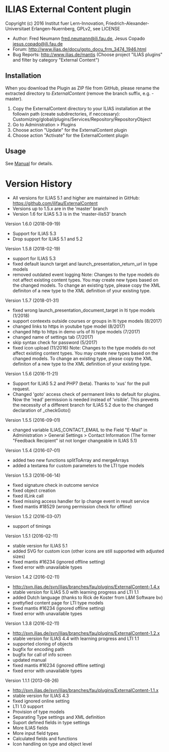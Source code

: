 ILIAS External Content plugin
=============================

Copyright (c) 2016 Institut fuer Lern-Innovation, Friedrich-Alexander-Universitaet Erlangen-Nuernberg, GPLv2, see LICENSE

- Author:   Fred Neumann <fred.neumann@ili.fau.de>, Jesus Copado <jesus.copado@ili.fau.de>
- Forum: http://www.ilias.de/docu/goto_docu_frm_3474_1946.html
- Bug Reports: http://www.ilias.de/mantis (Choose project "ILIAS plugins" and filter by category "External Content")


Installation
------------

When you download the Plugin as ZIP file from GitHub, please rename the extracted directory to *ExternalContent*
(remove the branch suffix, e.g. -master).

1. Copy the ExternalContent directory to your ILIAS installation at the followin path
(create subdirectories, if neccessary): Customizing/global/plugins/Services/Repository/RepositoryObject
2. Go to Administration > Plugins
3. Choose action  "Update" for the ExternalContent plugin
4. Choose action  "Activate" for the ExternalContent plugin

Usage
-----

See [Manual](docs/Manual.pdf) for details.

Version History
===============

* All versions for ILIAS 5.1 and higher are maintained in GitHub: https://github.com/ilifau/ExternalContent
* Versions up to 1.5.x are in the 'master' branch
* Version 1.6 for ILIAS 5.3 is in the 'master-ilis53' branch

Version 1.6.0 (2018-09-19)
* Support for ILIAS 5.3
* Drop support for ILIAS 5.1 and 5.2

Version 1.5.8 (2018-02-19)
* support for ILIAS 5.3
* fixed default launch target and launch_presentation_return_url in type models
* removed outdated event logging
Note:
Changes to the type models do not affect existing content types. You may create new types based on the changed models.
To change an existing type, please copy the XML definiton of a new type to the XML definition of your existing type.

Version 1.5.7 (2018-01-31)
* fixed wrong launch_presentation_document_target in lti type models (1/2018)
* support conteexts outside courses or groups in lti type models (8/2017)
* changed links to https in youtube type model (8/2017)
* changed http to https in demo urls of lti type models (7/2017)
* changed name of settings tab (7/2017)
* skip syntax check for password (5/2017)
* fixed icon upload (11/2016)
Note:
Changes to the type models do not affect existing content types. You may create new types based on the changed models.
To change an existing type, please copy the XML definiton of a new type to the XML definition of your existing type.


Version 1.5.6 (2016-11-21)
* Support for ILIAS 5.2 and PHP7 (beta). Thanks to 'xus' for the pull request.
* Changed 'goto' access check of permanent links to default for plugins. Now the 'read' permission is needed instead of 'visible'.
  This prevents the necessity of a different branch for ILIAS 5.2 due to the changed declaration of _checkGoto()

Version 1.5.5 (2016-09-01)
* changed variable ILIAS_CONTACT_EMAIL to the Field "E-Mail" in Administration > General Settings > Contact Information
  (The former "Feedback Recipient" ist not longer changeable in ILIAS 5.1)

Version 1.5.4 (2016-07-01)
* added two new functions splitToArray and mergeArrays
* added a textarea for custom parameters to the LTI type models

Version 1.5.3 (2016-06-14)
* fixed signature check in outcome service
* fixed object creation
* fixed ilLink call
* fixed missing access handler for lp change event in result service
* fixed mantis #18529 (wrong permission check for offline)

Version 1.5.2 (2016-03-07)
* support of timings

Version 1.5.1 (2016-02-11)
* stable version for ILIAS 5.1
* added SVG for custom icon (other icons are still supported with adjusted sizes)
* fixed mantis #16234 (ignored offline setting)
* fixed error with unavailable types

Version 1.4.2 (2016-02-11)
* http://svn.ilias.de/svn/ilias/branches/fau/plugins/ExternalContent-1.4.x
* stable version for ILIAS 5.0 with learning progress and LTI 1.1
* added Dutch language (thanks to Rick de Koster from L&M Software bv)
* prettyfied content page for LTI type models
* fixed mantis #16234 (ignored offline setting)
* fixed error with unavailable types

Version 1.3.8 (2016-02-11)
* http://svn.ilias.de/svn/ilias/branches/fau/plugins/ExternalContent-1.2.x
* stable version for ILIAS 4.4 with learning progress and LTI 1.1
* supported cloning of objects
* bugfix for encoding path
* bugfix for call of info screen
* updated manual
* fixed mantis #16234 (ignored offline setting)
* fixed error with unavailable types

Version 1.1.1 (2013-08-26)
* http://svn.ilias.de/svn/ilias/branches/fau/plugins/ExternalContent-1.1.x
* stable version for ILIAS 4.3
* fixed ignored online setting
* LTI 1.0 support
* Provision of type models
* Separating Type settings and XML definition
* Suport defined fields in type settings
* More ILIAS fields
* More input field types
* Calculated fields and functions
* Icon handling on type and object level
